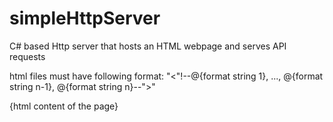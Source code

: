 # simpleHttpServer
C# based Http server that hosts an HTML webpage and serves API requests

html files must have following format:
"<"!--@{format string 1}, ..., @{format string n-1}, @{format string n}--">"
<html>
    {html content of the page}
</html>
